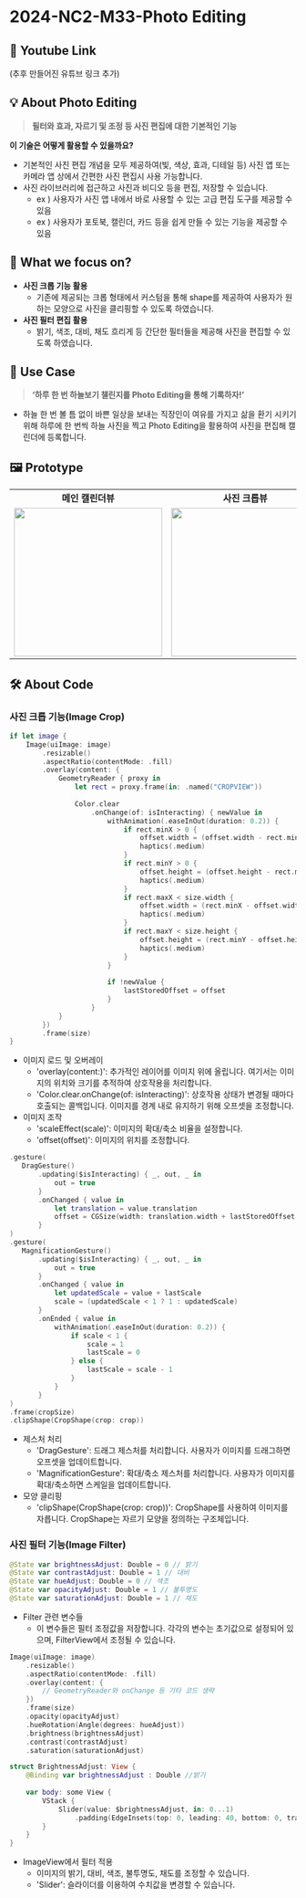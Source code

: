 # 2024-NC2-M33-Photo Editing
## 🎥 Youtube Link
(추후 만들어진 유튜브 링크 추가)

## 💡 About Photo Editing
> **필터와 효과, 자르기 및 조정 등 사진 편집에 대한 기본적인 기능**

**이 기술은 어떻게 활용할 수 있을까요?**
> 
- 기본적인 사진 편집 개념을 모두 제공하여(빛, 색상, 효과, 디테일 등) 사진 앱 또는 카메라 앱 상에서 간편한 사진 편집시 사용 가능합니다.
- 사진 라이브러리에 접근하고 사진과 비디오 등을 편집, 저장할 수 있습니다.
    - ex ) 사용자가 사진 앱 내에서 바로 사용할 수 있는 고급 편집 도구를 제공할 수 있음
    - ex ) 사용자가 포토북, 캘린더, 카드 등을 쉽게 만들 수 있는 기능을 제공할 수 있음

## 🎯 What we focus on?
- **사진 크롭 기능 활용**
    - 기존에 제공되는 크롭 형태에서 커스텀을 통해 shape를 제공하여 사용자가 원하는 모양으로 사진을 클리핑할 수 있도록 하였습니다.
- **사진 필터 편집 활용**
    - 밝기, 색조, 대비, 채도 흐리게 등 간단한 필터들을 제공해 사진을 편집할 수 있도록 하였습니다.

## 💼 Use Case
> **‘하루 한 번 하늘보기 챌린지를 Photo Editing을 통해 기록하자!’**
- 하늘 한 번 볼 틈 없이 바쁜 일상을 보내는 직장인이 여유를 가지고 삶을 환기 시키기 위해 하루에 한 번씩 하늘 사진을 찍고 Photo Editing을 활용하여 사진을 편집해 캘린더에 등록합니다.

## 🖼️ Prototype

<table>
  <tbody>
    <tr>
      <td colspan="1" align="center"><b>메인 캘린더뷰</b></td>
      <td colspan="1" align="center"><b>사진 크롭뷰</b></td>
      <td colspan="1" align="center"><b>사진 필터뷰</b></td>
    </tr>
    <tr>
      <td align="center"><img src="https://github.com/DeveloperAcademy-POSTECH/2024-NC2-M33-Photo-Editing/assets/167501118/6bd4020e-d576-4b6f-9024-045ef3b1b90d" width="260px;" alt=""/></td>
      <td align="center"><img src="https://github.com/DeveloperAcademy-POSTECH/2024-NC2-M33-Photo-Editing/assets/167501118/d6368bf9-0463-421e-ae9b-b8b9c9165443" width="260px;" alt=""/></td>
      <td align="center"><img src="https://github.com/DeveloperAcademy-POSTECH/2024-NC2-M33-Photo-Editing/assets/167501118/159e7ed0-acd2-451b-855d-4ac57699ab43" width="260px;" alt=""/></td>
    </tr>
  </tbody>
</table>

## 🛠️ About Code
### 사진 크롭 기능(Image Crop)

```swift
if let image {
    Image(uiImage: image)
        .resizable()
        .aspectRatio(contentMode: .fill)
        .overlay(content: {
            GeometryReader { proxy in
                let rect = proxy.frame(in: .named("CROPVIEW"))
                
                Color.clear
                    .onChange(of: isInteracting) { newValue in
                        withAnimation(.easeInOut(duration: 0.2)) {
                            if rect.minX > 0 {
                                offset.width = (offset.width - rect.minX)
                                haptics(.medium)
                            }
                            if rect.minY > 0 {
                                offset.height = (offset.height - rect.minY)
                                haptics(.medium)
                            }
                            if rect.maxX < size.width {
                                offset.width = (rect.minX - offset.width)
                                haptics(.medium)
                            }
                            if rect.maxY < size.height {
                                offset.height = (rect.minY - offset.height)
                                haptics(.medium)
                            }
                        }
                        
                        if !newValue {
                            lastStoredOffset = offset
                        }
                    }
            }
        })
        .frame(size)
}
```

- 이미지 로드 및 오버레이
    - 'overlay(content:)': 추가적인 레이어를 이미지 위에 올립니다. 여기서는 이미지의 위치와 크기를 추적하여 상호작용을 처리합니다.
    - 'Color.clear.onChange(of: isInteracting)': 상호작용 상태가 변경될 때마다 호출되는 콜백입니다. 이미지를 경계 내로 유지하기 위해 오프셋을 조정합니다.
- 이미지 조작
    - 'scaleEffect(scale)': 이미지의 확대/축소 비율을 설정합니다.
    - 'offset(offset)': 이미지의 위치를 조정합니다.

 ```swift
.gesture(
    DragGesture()
        .updating($isInteracting) { _, out, _ in
            out = true
        }
        .onChanged { value in
            let translation = value.translation
            offset = CGSize(width: translation.width + lastStoredOffset.width, height: translation.height + lastStoredOffset.height)
        }
)
.gesture(
    MagnificationGesture()
        .updating($isInteracting) { _, out, _ in
            out = true
        }
        .onChanged { value in
            let updatedScale = value + lastScale
            scale = (updatedScale < 1 ? 1 : updatedScale)
        }
        .onEnded { value in
            withAnimation(.easeInOut(duration: 0.2)) {
                if scale < 1 {
                    scale = 1
                    lastScale = 0
                } else {
                    lastScale = scale - 1
                }
            }
        }
)
.frame(cropSize)
.clipShape(CropShape(crop: crop))
```

- 제스처 처리
    - 'DragGesture': 드래그 제스처를 처리합니다. 사용자가 이미지를 드래그하면 오프셋을 업데이트합니다.
    - 'MagnificationGesture': 확대/축소 제스처를 처리합니다. 사용자가 이미지를 확대/축소하면 스케일을 업데이트합니다.
- 모양 클리핑
    - 'clipShape(CropShape(crop: crop))': CropShape를 사용하여 이미지를 자릅니다. CropShape는 자르기 모양을 정의하는 구조체입니다.

### 사진 필터 기능(Image Filter)
```swift
@State var brightnessAdjust: Double = 0 // 밝기
@State var contrastAdjust: Double = 1 // 대비
@State var hueAdjust: Double = 0 // 색조
@State var opacityAdjust: Double = 1 // 불투명도
@State var saturationAdjust: Double = 1 // 채도
```

- Filter 관련 변수들
    - 이 변수들은 필터 조정값을 저장합니다. 각각의 변수는 초기값으로 설정되어 있으며, FilterView에서 조정될 수 있습니다.
 
```swift
Image(uiImage: image)
    .resizable()
    .aspectRatio(contentMode: .fill)
    .overlay(content: {
        // GeometryReader와 onChange 등 기타 코드 생략
    })
    .frame(size)
    .opacity(opacityAdjust)
    .hueRotation(Angle(degrees: hueAdjust))
    .brightness(brightnessAdjust)
    .contrast(contrastAdjust)
    .saturation(saturationAdjust)

struct BrightnessAdjust: View {
    @Binding var brightnessAdjust : Double //밝기
    
    var body: some View {
        VStack {
            Slider(value: $brightnessAdjust, in: 0...1)
                .padding(EdgeInsets(top: 0, leading: 40, bottom: 0, trailing: 40))
        }
    }
}
```

- ImageView에서 필터 적용
    - 이미지의 밝기, 대비, 색조, 불투명도, 채도를 조정할 수 있습니다.
    - 'Slider': 슬라이더를 이용하여 수치값을 변경할 수 있습니다.
